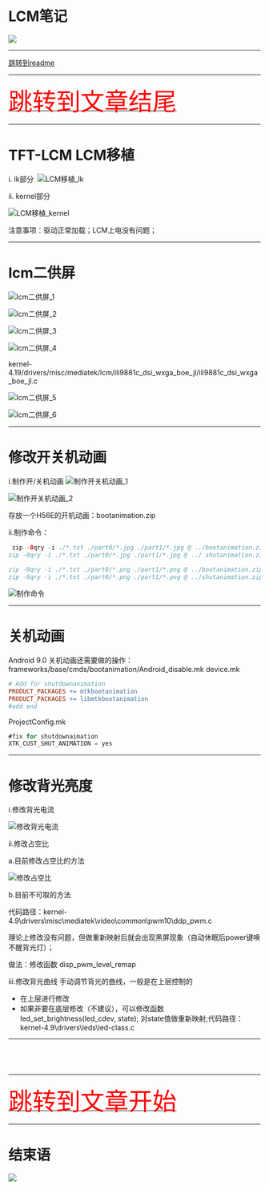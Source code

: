 # LCM笔记

<img src="../flower/flower_p29.png">

---

[跳转到readme](https://github.com/hfreeman2008/android_core_framework/blob/main/README-CN.md)

---

[<font face='黑体' color=#ff0000 size=40 >跳转到文章结尾</font>](#结束语)

---

# TFT-LCM  LCM移植

i. lk部分 
 ![LCM移植_lk](./image/LCM移植_lk.png)

ii. kernel部分 

 ![LCM移植_kernel](./image/LCM移植_kernel.png)

注意事项：驱动正常加载；LCM上电没有问题；


---

# lcm二供屏

![lcm二供屏_1](./image/lcm二供屏_1.png)
  
![lcm二供屏_2](./image/lcm二供屏_2.png)

![lcm二供屏_3](./image/lcm二供屏_3.png)

![lcm二供屏_4](./image/lcm二供屏_4.png)

kernel-4.19/drivers/misc/mediatek/lcm/ili9881c_dsi_wxga_boe_jl/ili9881c_dsi_wxga_boe_jl.c

![lcm二供屏_5](./image/lcm二供屏_5.png)

![lcm二供屏_6](./image/lcm二供屏_6.png)



---

# 修改开关机动画

i.制作开/关机动画
![制作开关机动画_1](./image/制作开关机动画_1.png)

![制作开关机动画_2](./image/制作开关机动画_2.png)

存放一个H56E的开机动画：bootanimation.zip

ii.制作命令：
```java
 zip -0qry -i ./*.txt ./part0/*.jpg ./part1/*.jpg @ ../bootanimation.zip *.txt part*
zip -0qry -i ./*.txt ./part0/*.jpg ./part1/*.jpg @ ../ shutanimation.zip *.txt part*
 
zip -0qry -i ./*.txt ./part0/*.png ./part1/*.png @ ../bootanimation.zip *.txt part*
zip -0qry -i ./*.txt ./part0/*.png ./part1/*.png @ ../shutanimation.zip *.txt part*
```

![制作命令](./image/制作命令.png)


---

# 关机动画
Android 9.0 关机动画还需要做的操作：
 
frameworks/base/cmds/bootanimation/Android_disable.mk
device.mk
```mk
# Add for shutdownanimation
PRODUCT_PACKAGES += mtkbootanimation
PRODUCT_PACKAGES += libmtkbootanimation
#add end
```

ProjectConfig.mk
```java
#fix for shutdownaimation
XTK_CUST_SHUT_ANIMATION = yes
```



---

# 修改背光亮度
i.修改背光电流

![修改背光电流](./image/修改背光电流.png)

ii.修改占空比

a.目前修改占空比的方法

![修改占空比](./image/修改占空比.png)

b.目前不可取的方法

代码路径：kernel-4.9\drivers\misc\mediatek\video\common\pwm10\ddp_pwm.c

理论上修改没有问题，但做重新映射后就会出现黑屏现象（自动休眠后power键唤不醒背光灯）；

做法：修改函数 disp_pwm_level_remap

iii.修改背光曲线
手动调节背光的曲线，一般是在上层控制的
- 在上层进行修改
- 如果非要在底层修改（不建议），可以修改函数 led_set_brightness(led_cdev, state); 对state值做重新映射;代码路径：kernel-4.9\drivers\leds\led-class.c

---

```java

```


```java

```


```java

```


```java

```



















---

[<font face='黑体' color=#ff0000 size=40 >跳转到文章开始</font>](#lcm笔记)

---

# 结束语

<img src="../Images/end_001.png">